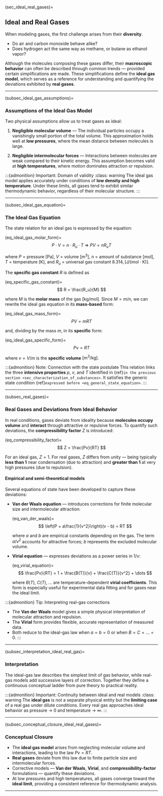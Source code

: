 (sec_ideal_real_gases)=
## Ideal and Real Gases

When modeling gases, the first challenge arises from their **diversity**.
* Do air and carbon monoxide behave alike?
* Does hydrogen act the same way as methane, or butane as ethanol vapor?

Although the molecules composing these gases differ, their **macroscopic behavior** can often be described through common trends — provided certain simplifications are made.
These simplifications define the **ideal gas model**, which serves as a reference for understanding and quantifying the deviations exhibited by **real gases**.

---

(subsec_ideal_gas_assumptions)=
### Assumptions of the Ideal Gas Model

Two physical assumptions allow us to treat gases as ideal:

1. **Negligible molecular volume** —
   The individual particles occupy a vanishingly small portion of the total volume.
   This approximation holds well at **low pressures**, where the mean distance between molecules is large.

2. **Negligible intermolecular forces** —
   Interactions between molecules are weak compared to their kinetic energy.
   This assumption becomes valid at **high temperatures**, where motion dominates attraction or repulsion.

:::{admonition} Important: Domain of validity
:class: warning
The ideal gas model applies accurately under conditions of **low density and high temperature**.
Under these limits, all gases tend to exhibit similar thermodynamic behavior, regardless of their molecular structure.
:::

---

(subsec_ideal_gas_equation)=
### The Ideal Gas Equation

The state relation for an ideal gas is expressed by the equation:

(eq_ideal_gas_molar_form)=
$$
P{\cdot}V = n{\cdot}R_u{\cdot}T \ \Longrightarrow \ PV = nR_uT
$$

where
$P$ = pressure $[\text{Pa}]$,
$V$ = volume $[\text{m}^3]$,
$n$ = amount of substance $[\text{mol}]$,
$T$ = temperature $[\text{K}]$,
and $R_u$ = universal gas constant $8.314,[\text{J}/(\text{mol}{\cdot}\text{K})]$.

The **specific gas constant** $R$ is defined as

(eq_specific_gas_constant)=
$$
R = \frac{R_u}{M}
$$

where $M$ is the **molar mass** of the gas $[\text{kg}/\text{mol}]$.
Since $M = m/n$, we can rewrite the ideal gas equation in its **mass-based** form:

(eq_ideal_gas_mass_form)=
$$
PV = mRT
$$

and, dividing by the mass $m$, in its **specific** form:

(eq_ideal_gas_specific_form)=
$$
Pv = RT
$$

where $v = V/m$ is the **specific volume** $[\text{m}^3/\text{kg}]$.

:::{admonition} Note: Connection with the state postulate
This relation links the three **intensive properties** $p$, $v$, and $T$ identified in {ref}`in the previous section <sec_characterization_of_substances>`.
It satisfies the generic state condition {ref}`expressed before <eq_general_state_equation>`.
:::

---

(subsec_real_gases)=
### Real Gases and Deviations from Ideal Behavior

In real conditions, gases deviate from ideality because **molecules occupy volume** and **interact** through attractive or repulsive forces.
To quantify such deviations, the **compressibility factor** $Z$ is introduced:

(eq_compressibility_factor)=
$$
Z = \frac{Pv}{RT}
$$

For an ideal gas, $Z=1$.
For real gases, $Z$ differs from unity — being typically **less than 1** near condensation (due to attraction) and **greater than 1** at very high pressures (due to repulsion).

#### Empirical and semi-theoretical models

Several equations of state have been developed to capture these deviations:

* **Van der Waals equation** — introduces corrections for finite molecular size and intermolecular attraction:

  (eq_van_der_waals)=
  $$  
  \left(P + a\frac{1}{v^2}\right)(v - b) = RT
  $$

  where $a$ and $b$ are empirical constants depending on the gas.
  The term $a/v^2$ accounts for attractive forces; $b$ represents the excluded molecular volume.

* **Virial equation** — expresses deviations as a power series in $1/v$:

  (eq_virial_equation)=
  $$
  \frac{Pv}{RT} = 1 + \frac{B(T)}{v} + \frac{C(T)}{v^2} + \dots
  $$

  where $B(T)$, $C(T)$, $\ldots$ are temperature-dependent **virial coefficients**.
  This form is especially useful for experimental data fitting and for gases near the ideal limit.

:::{admonition} Tip: Interpreting real-gas corrections

* The **Van der Waals** model gives a simple physical interpretation of molecular attraction and repulsion.
* The **Virial** form provides flexible, accurate representation of measured data.
* Both reduce to the ideal-gas law when $a=b=0$ or when $B=C=\dots=0$.
  :::

---

(subsec_interpretation_ideal_real_gas)=

### Interpretation

The ideal-gas law describes the simplest limit of gas behavior, while real-gas models add successive layers of correction.
Together they define a continuous conceptual ladder from pure theory to practical reality.

:::{admonition} Important: Continuity between ideal and real models
:class: warning
The **ideal gas** is not a separate physical entity but the **limiting case** of a real gas under dilute conditions.
Every real gas approaches ideal behavior as pressure → 0 and temperature → ∞.
:::

---

(subsec_conceptual_closure_ideal_real_gases)=

### Conceptual Closure

* The **ideal gas model** arises from neglecting molecular volume and interactions, leading to the law $Pv = RT$.
* **Real gases** deviate from this law due to finite particle size and intermolecular forces.
* Corrective models — **Van der Waals**, **Virial**, and **compressibility-factor** formulations — quantify these deviations.
* At low pressures and high temperatures, all gases converge toward the **ideal limit**, providing a consistent reference for thermodynamic analysis.

---



```python

```

